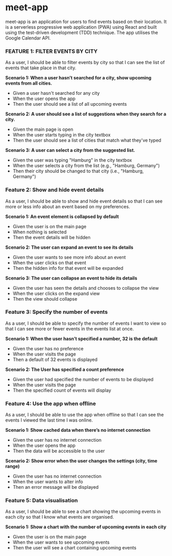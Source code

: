 <h1>meet-app</h1>

meet-app is an application for users to find events based on their location. It is a serverless progressive web application (PWA) using React and built using the test-driven development (TDD) technique. The app utilises the Google Calendar API.

<h3>FEATURE 1: FILTER EVENTS BY CITY</h3>

As a user, I should be able to filter events by city so that I can see the list of events that take place in that city.

<b>Scenario 1: When a user hasn’t searched for a city, show upcoming events from all cities.</b>

- Given a user hasn't searched for any city
- When the user opens the app
- Then the user should see a list of all upcoming events

<b>Scenario 2: A user should see a list of suggestions when they search for a city.</b>

- Given the main page is open
- When the user starts typing in the city textbox
- Then the user should see a list of cities that match what they've typed

<b>Scenario 3: A user can select a city from the suggested list.</b>

- Given the user was typing "Hamburg" in the city textbox
- When the user selects a city from the list (e.g., "Hamburg, Germany")
- Then their city should be changed to that city (i.e., "Hamburg, Germany")

<h3>Feature 2: Show and hide event details</h3>

As a user, I should be able to show and hide event details so that I can see more or less info about an event based on my preferences.

<b>Scenario 1: An event element is collapsed by default</b>

- Given the user is on the main page
- When nothing is selected
- Then the event details will be hidden

<b>Scenario 2: The user can expand an event to see its details</b>

- Given the user wants to see more info about an event
- When the user clicks on that event
- Then the hidden info for that event will be expanded

<b>Scenario 3: The user can collapse an event to hide its details</b>

- Given the user has seen the details and chooses to collapse the view
- When the user clicks on the expand view
- Then the view should collapse

<h3>Feature 3: Specify the number of events</h3>

As a user, I should be able to specify the number of events I want to view so that I can see more or fewer events in the events list at once.

<b>Scenario 1: When the user hasn’t specified a number, 32 is the default</b>

- Given the user has no preference
- When the user visits the page
- Then a default of 32 events is displayed

<b>Scenario 2: The User has specified a count preference</b>

- Given the user had specified the number of events to be displayed
- When the user visits the page
- Then the specified count of events will display

<h3>Feature 4: Use the app when offline</h3>

As a user, I should be able to use the app when offline so that I can see the events I viewed the last time I was online.

<b>Scenario 1: Show cached data when there’s no internet connection</b>

- Given the user has no internet connection
- When the user opens the app
- Then the data will be accessible to the user

<b>Scenario 2: Show error when the user changes the settings (city, time range)</b>

- Given the user has no internet connection
- When the user wants to alter info
- Then an error message will be displayed

<h3>Feature 5: Data visualisation</h3>

As a user, I should be able to see a chart showing the upcoming events in each city so that I know what events are organised.

<b>Scenario 1: Show a chart with the number of upcoming events in each city</b>

- Given the user is on the main page
- When the user wants to see upcoming events
- Then the user will see a chart containing upcoming events
